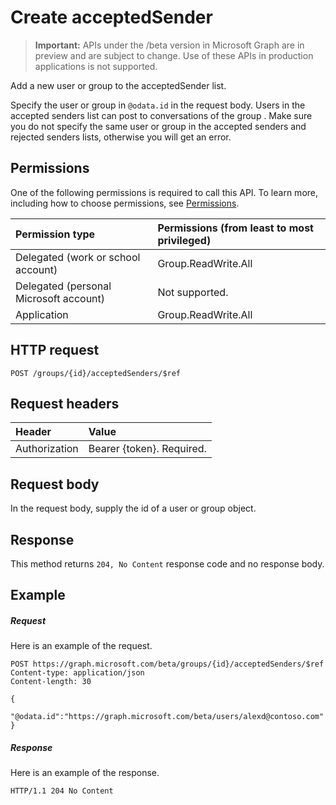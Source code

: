 # Create acceptedSender

> **Important:** APIs under the /beta version in Microsoft Graph are in preview and are subject to change. Use of these APIs in production applications is not supported.

Add a new user or group to the acceptedSender list.

Specify the user or group in `@odata.id` in the request body. Users in the accepted senders list can post 
to conversations of the group . Make sure you do not specify the same user or group 
in the accepted senders and rejected senders lists, otherwise you will get an error.
## Permissions
One of the following permissions is required to call this API. To learn more, including how to choose permissions, see [Permissions](../../../concepts/permissions_reference.md).

|Permission type      | Permissions (from least to most privileged)              |
|:--------------------|:---------------------------------------------------------|
|Delegated (work or school account) | Group.ReadWrite.All    |
|Delegated (personal Microsoft account) | Not supported.    |
|Application | Group.ReadWrite.All |

## HTTP request
<!-- { "blockType": "ignored" } -->
```http
POST /groups/{id}/acceptedSenders/$ref
```
## Request headers
| Header       | Value |
|:---------------|:--------|
| Authorization  | Bearer {token}. Required.  |

## Request body
In the request body, supply the id of a user or group object.

## Response

This method returns `204, No Content` response code and no response body.

## Example
##### Request
Here is an example of the request.
<!-- {
  "blockType": "request",
  "name": "create_directoryobject_from_group"
}-->
```http
POST https://graph.microsoft.com/beta/groups/{id}/acceptedSenders/$ref
Content-type: application/json
Content-length: 30

{
  "@odata.id":"https://graph.microsoft.com/beta/users/alexd@contoso.com"
}
```
##### Response
Here is an example of the response.
<!-- {
  "blockType": "response",
  "truncated": true
} -->
```http
HTTP/1.1 204 No Content
```

<!-- uuid: 8fcb5dbc-d5aa-4681-8e31-b001d5168d79
2015-10-25 14:57:30 UTC -->
<!-- {
  "type": "#page.annotation",
  "description": "Create acceptedSender",
  "keywords": "",
  "section": "documentation",
  "tocPath": ""
}-->
